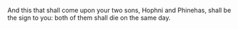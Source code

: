 And this that shall come upon your two sons, Hophni and Phinehas, shall be the sign to you: both of them shall die on the same day.
